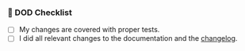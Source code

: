 ### :thinking: DOD Checklist

- [ ] My changes are covered with proper tests.
- [ ] I did all relevant changes to the documentation and the [changelog](https://github.com/Foso/Ktorfit/blob/master/docs/CHANGELOG.md).
